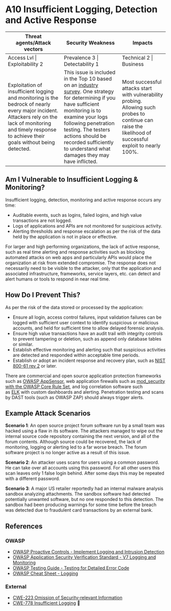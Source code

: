 # A10 Insufficient Logging, Detection and Active Response

| Threat agents/Attack vectors | Security Weakness           | Impacts               |
| -- | -- | -- |
| Access Lvl \| Exploitability 2 | Prevalence 3 \| Detectability 1 | Technical 2 \| Business |
| Exploitation of insufficient logging and monitoring is the bedrock of nearly every major incident. Attackers rely on the lack of monitoring and timely response to achieve their goals without being detected. | This issue is included in the Top 10 based on an [industry survey](https://owasp.blogspot.com/2017/08/owasp-top-10-2017-project-update.html). One strategy for determining if you have sufficient monitoring is to examine your logs following penetration testing. The testers actions should be recorded sufficiently to understand what damages they may have inflicted. | Most successful attacks start with vulnerability probing. Allowing such probes to continue can raise the likelihood of successful exploit to nearly 100%. |

## Am I Vulnerable to Insufficient Logging & Monitoring?

Insufficient logging, detection, monitoring and active response occurs any time:

* Auditable events, such as logins, failed logins, and high value transactions are not logged.
* Logs of applications and APIs are not monitored for suspicious activity.
* Alerting thresholds and response escalation as per the risk of the data held by the application is not in place or effective.

For larger and high performing organizations, the lack of active response, such as real time alerting and response activities such as blocking automated attacks on web apps and particularly APIs would place the organization at risk from extended compromise. The response does not necessarily need to be visible to the attacker, only that the application and associated infrastructure, frameworks, service layers, etc. can detect and alert humans or tools to respond in near real time.

## How Do I Prevent This?

As per the risk of the data stored or processed by the application:

* Ensure all login, access control failures, input validation failures can be logged with sufficient user context to identify suspicious or malicious accounts, and held for sufficient time to allow delayed forensic analysis.
* Ensure high value transactions have an audit trail with integrity controls to prevent tampering or deletion, such as append only database tables or similar.
* Establish effective monitoring and alerting such that suspicious activities are detected and responded within acceptable time periods.
* Establish or adopt an incident response and recovery plan, such as [NIST 800-61 rev 2](https://csrc.nist.gov/publications/detail/sp/800-61/rev-2/final) or later.

There are commercial and open source application protection frameworks such as [OWASP AppSensor](https://www.owasp.org/index.php/OWASP_AppSensor_Project), web application firewalls such as [mod_security with the OWASP Core Rule Set](https://www.owasp.org/index.php/Category:OWASP_ModSecurity_Core_Rule_Set_Project), and log correlation software such as [ELK](https://www.elastic.co/products) with custom dashboards and alerting. Penetration testing and scans by DAST tools (such as OWASP ZAP) should always trigger alerts.

## Example Attack Scenarios

**Scenario 1**: An open source project forum software run by a small team was hacked using a flaw in its software. The attackers managed to wipe out the internal source code repository containing the next version, and all of the forum contents. Although source could be recovered, the lack of monitoring, logging or alerting led to a far worse breach. The forum software project is no longer active as a result of this issue.

**Scenario 2**: An attacker uses scans for users using a common password. He can take over all accounts using this password. For all other users this scan leaves only 1 false login behind. After some days this may be repeated with a different password.

**Scenario 3**: A major US retailer reportedly had an internal malware analysis sandbox analyzing attachments. The sandbox software had detected potentially unwanted software, but no one responded to this detection. The sandbox had been producing warnings for some time before the breach was detected due to fraudulent card transactions by an external bank.

## References

### OWASP

* [OWASP Proactive Controls - Implement Logging and Intrusion Detection](https://www.owasp.org/index.php/OWASP_Proactive_Controls#8:_Implement_Logging_and_Intrusion_Detection)
* [OWASP Application Security Verification Standard - V7 Logging and Monitoring](https://www.owasp.org/index.php/Category:OWASP_Application_Security_Verification_Standard_Project#tab=Home)
* [OWASP Testing Guide - Testing for Detailed Error Code](https://www.owasp.org/index.php/Category:OWASP_Application_Security_Verification_Standard_Project#tab=Home)
* [OWASP Cheat Sheet - Logging](https://www.owasp.org/index.php/Logging_Cheat_Sheet)

### External

* [CWE-223 Omission of Security-relevant Information](https://cwe.mitre.org/data/definitions/223.html)
* [CWE-778 Insufficient Logging](https://cwe.mitre.org/data/definitions/778.html)
